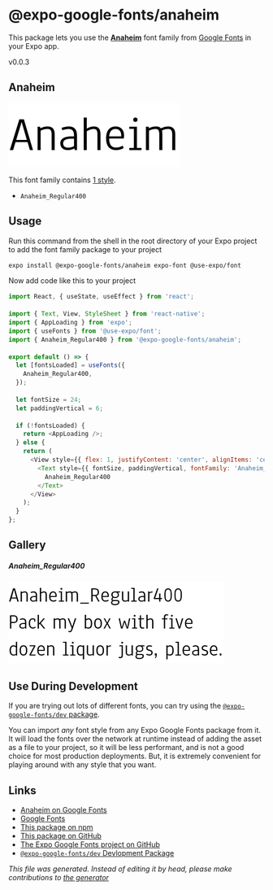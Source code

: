 # @expo-google-fonts/anaheim

This package lets you use the [**Anaheim**](https://fonts.google.com/specimen/Anaheim) font family from [Google Fonts](https://fonts.google.com/) in your Expo app.

v0.0.3

## Anaheim

![Anaheim](./font-family.png)

This font family contains [1 style](#gallery).

- `Anaheim_Regular400`

## Usage

Run this command from the shell in the root directory of your Expo project to add the font family package to your project
```sh
expo install @expo-google-fonts/anaheim expo-font @use-expo/font
```

Now add code like this to your project
```js
import React, { useState, useEffect } from 'react';

import { Text, View, StyleSheet } from 'react-native';
import { AppLoading } from 'expo';
import { useFonts } from '@use-expo/font';
import { Anaheim_Regular400 } from '@expo-google-fonts/anaheim';

export default () => {
  let [fontsLoaded] = useFonts({
    Anaheim_Regular400,
  });

  let fontSize = 24;
  let paddingVertical = 6;

  if (!fontsLoaded) {
    return <AppLoading />;
  } else {
    return (
      <View style={{ flex: 1, justifyContent: 'center', alignItems: 'center' }}>
        <Text style={{ fontSize, paddingVertical, fontFamily: 'Anaheim_Regular400' }}>
          Anaheim_Regular400
        </Text>
      </View>
    );
  }
};

```

## Gallery

##### Anaheim_Regular400
![Anaheim_Regular400](./738fa7ae0283744abbfcfd999eb71d255210a7ee0fa7e195a47482269b9e381e.ttf.png)


## Use During Development

If you are trying out lots of different fonts, you can try using the [`@expo-google-fonts/dev` package](https://www.npmjs.com/package/@expo-google-fonts/dev).

You can import *any* font style from any Expo Google Fonts package from it. It will load the fonts
over the network at runtime instead of adding the asset as a file to your project, so it will be 
less performant, and is not a good choice for most production deployments. But, it is extremely convenient
for playing around with any style that you want.

## Links

- [Anaheim on Google Fonts](https://fonts.google.com/specimen/Anaheim)
- [Google Fonts](https://fonts.google.com/)
- [This package on npm](https://www.npmjs.com/package/@expo-google-fonts/anaheim)
- [This package on GitHub](https://github.com/expo/google-fonts/tree/master/font-packages/anaheim)
- [The Expo Google Fonts project on GitHub](https://github.com/expo/google-fonts)
- [`@expo-google-fonts/dev` Devlopment Package](https://github.com/expo/google-fonts/tree/master/font-packages/dev)


*This file was generated. Instead of editing it by head, please make contributions to [the generator](https://github.com/expo/google-fonts/tree/master/packages/generator)*
